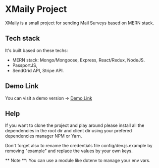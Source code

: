 # XMaily Project

XMaily is a small project for sending Mail Surveys based on MERN stack.

## Tech stack

It's built based on these techs:

* MERN stack: Mongo/Mongoose, Express, React/Redux, NodeJS.
* PassportJS, 
* SendGrid API, Stripe API.

## Demo Link

You can visit a demo version -> [Demo Link](https://tranquil-bastion-22449.herokuapp.com/)

## Help

If you want to clone the project and play around please install all the dependencies in the root dir and client dir using your prefered dependencies manager NPM or Yarn.

Don't forget also to rename the credentials file config/dev.js.example by removing "example" and replace the values by your own keys.

** Note **: You can use a module like dotenv to manage your env vars.